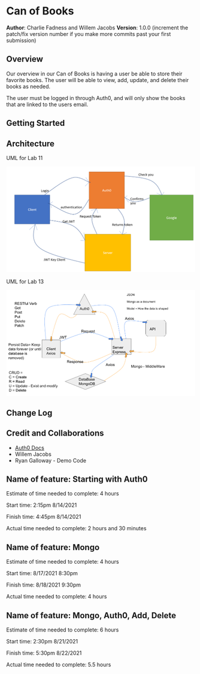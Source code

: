 # Can of Books

**Author**: Charlie Fadness and Willem Jacobs
**Version**: 1.0.0 (increment the patch/fix version number if you make more commits past your first submission)

## Overview

Our overview in our Can of Books is having a user be able to store their favorite books. The user will be able to view, add, update, and delete their books as needed.

The user must be logged in through Auth0, and will only show the books that are linked to the users email.

## Getting Started
<!-- What are the steps that a user must take in order to build this app on their own machine and get it running? -->

## Architecture
<!-- Provide a detailed description of the application design. What technologies (languages, libraries, etc) you're using, and any other relevant design information. -->

UML for Lab 11

<img src="img/wml for lab 11.png">

UML for Lab 13

<img src="img/ULM-for-Auth0-and-Mongo.png">

## Change Log
<!-- Use this area to document the iterative changes made to your application as each feature is successfully implemented. Use time stamps. Here's an example:

01-01-2001 4:59pm - Application now has a fully-functional express server, with a GET route for the location resource. -->

## Credit and Collaborations
<!-- Give credit (and a link) to other people or resources that helped you build this application. -->
- [Auth0 Docs](https://auth0.com/docs)
- Willem Jacobs
- Ryan Galloway - Demo Code

## Name of feature: Starting with Auth0

Estimate of time needed to complete: 4 hours

Start time: 2:15pm 8/14/2021

Finish time: 4:45pm 8/14/2021

Actual time needed to complete: 2 hours and 30 minutes

## Name of feature: Mongo

Estimate of time needed to complete: 4 hours

Start time: 8/17/2021 8:30pm

Finish time: 8/18/2021 9:30pm

Actual time needed to complete: 4 hours

## Name of feature: Mongo, Auth0, Add, Delete

Estimate of time needed to complete: 6 hours

Start time: 2:30pm 8/21/2021

Finish time: 5:30pm 8/22/2021

Actual time needed to complete: 5.5 hours 
